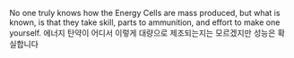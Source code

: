 No one truly knows how the Energy Cells are mass produced, but what is known, is that they take skill, parts to ammunition, and effort to make one yourself.
에너지 탄약이 어디서 이렇게 대량으로 제조되는지는 모르겠지만 성능은 확실합니다
